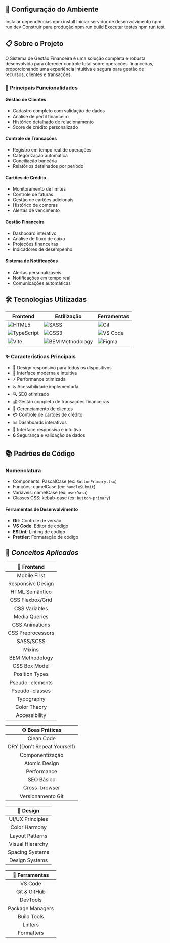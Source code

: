 ## 🔧 Configuração do Ambiente

Instalar dependências
npm install
Iniciar servidor de desenvolvimento
npm run dev
Construir para produção
npm run build
Executar testes
npm run test

## 📋 Sobre o Projeto

O Sistema de Gestão Financeira é uma solução completa e robusta desenvolvida para oferecer controle total sobre operações financeiras, proporcionando uma experiência intuitiva e segura para gestão de recursos, clientes e transações.

### 🎯 Principais Funcionalidades

#### Gestão de Clientes
- Cadastro completo com validação de dados
- Análise de perfil financeiro
- Histórico detalhado de relacionamento
- Score de crédito personalizado

#### Controle de Transações
- Registro em tempo real de operações
- Categorização automática
- Conciliação bancária
- Relatórios detalhados por período

#### Cartões de Crédito
- Monitoramento de limites
- Controle de faturas
- Gestão de cartões adicionais
- Histórico de compras
- Alertas de vencimento

#### Gestão Financeira
- Dashboard interativo
- Análise de fluxo de caixa
- Projeções financeiras
- Indicadores de desempenho

#### Sistema de Notificações
- Alertas personalizáveis
- Notificações em tempo real
- Comunicações automáticas

## 🛠️ Tecnologias Utilizadas

<div align="center">

| Frontend | Estilização | Ferramentas | 
|----------|-------------|-------------|
| ![HTML5](https://img.shields.io/badge/HTML5-E34F26?style=flat&logo=html5&logoColor=white) | ![SASS](https://img.shields.io/badge/Sass-CC6699?style=flat&logo=sass&logoColor=white) | ![Git](https://img.shields.io/badge/Git-F05032?style=flat&logo=git&logoColor=white) |
| ![TypeScript](https://img.shields.io/badge/TypeScript-007ACC?style=flat&logo=typescript&logoColor=white) | ![CSS3](https://img.shields.io/badge/CSS3-1572B6?style=flat&logo=css3&logoColor=white) | ![VS Code](https://img.shields.io/badge/VS_Code-0078D4?style=flat&logo=visual-studio-code&logoColor=white) |
| ![Vite](https://img.shields.io/badge/Vite-646CFF?style=flat&logo=vite&logoColor=white) | ![BEM Methodology](https://img.shields.io/badge/BEM-000000?style=flat&logo=bem&logoColor=white) | ![Figma](https://img.shields.io/badge/Figma-F24E1E?style=flat&logo=figma&logoColor=white) |

</div>

### ✨ Características Principais

- 📱 Design responsivo para todos os dispositivos
- 🎨 Interface moderna e intuitiva
- ⚡ Performance otimizada
- ♿ Acessibilidade implementada
- 🔍 SEO otimizado
- 💰 Gestão completa de transações financeiras
- 👥 Gerenciamento de clientes
- 💳 Controle de cartões de crédito
- 📊 Dashboards interativos
- 📱 Interface responsiva e intuitiva
- 🔒 Segurança e validação de dados
  
## 📚 Padrões de Código

### Nomenclatura
- Components: PascalCase (ex: `ButtonPrimary.tsx`)
- Funções: camelCase (ex: `handleSubmit`)
- Variáveis: camelCase (ex: `userData`)
- Classes CSS: kebab-case (ex: `button-primary`)


#### Ferramentas de Desenvolvimento
- **Git**: Controle de versão
- **VS Code**: Editor de código
- **ESLint**: Linting de código
- **Prettier**: Formatação de código


## :brain: _Conceitos Aplicados_

<div align="center">

|   :page_facing_up: Frontend   |
| :--------------------------: |
|        Mobile First         |
|     Responsive Design       |
|      HTML Semântico        |
|     CSS Flexbox/Grid       |
|      CSS Variables         |
|     Media Queries          |
|     CSS Animations         |
|    CSS Preprocessors       |
|        SASS/SCSS           |
|         Mixins             |
|      BEM Methodology       |
|     CSS Box Model          |
|     Position Types         |
|    Pseudo-elements         |
|    Pseudo-classes          |
|     Typography            |
|     Color Theory          |
|     Accessibility         |

|   :gear: Boas Práticas    |
| :-----------------------: |
|     Clean Code           |
|     DRY (Don't Repeat Yourself) |
|     Componentização      |
|     Atomic Design        |
|     Performance          |
|     SEO Básico          |
|     Cross-browser       |
|     Versionamento Git   |

|   :art: Design           |
| :-----------------------:|
|     UI/UX Principles    |
|     Color Harmony       |
|     Layout Patterns     |
|     Visual Hierarchy    |
|     Spacing Systems     |
|     Design Systems      |

|   :hammer: Ferramentas    |
| :-----------------------: |
|     VS Code              |
|     Git & GitHub         |
|     DevTools            |
|     Package Managers     |
|     Build Tools         |
|     Linters             |
|     Formatters          |

</div>
